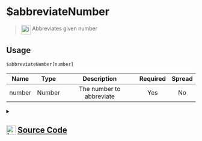# $abbreviateNumber
> <img align="top" src="https://upload.wikimedia.org/wikipedia/commons/thumb/e/e4/Infobox_info_icon.svg/160px-Infobox_info_icon.svg.png?20150409153300" alt="image" width="25" height="auto"> Abbreviates given number
## Usage
```
$abbreviateNumber[number]
```
| Name | Type | Description | Required | Spread
| :---: | :---: | :---: | :---: | :---: |
number | Number | The number to abbreviate | Yes | No
<details>
<summary>
    
## <img align="top" src="https://cdn4.iconfinder.com/data/icons/iconsimple-logotypes/512/github-512.png" alt="image" width="25" height="auto">  [Source Code](https://github.com/tryforge/ForgeScript-V2/blob/main/src/native/abbreviateNumber.ts)
    
</summary>
    
```ts
import { ArgType, NativeFunction, Return } from "../structures"

const Formatter = Intl.NumberFormat("en-US", {
    notation: "compact",
    maximumFractionDigits: 2,
})

export default new NativeFunction({
    name: "$abbreviateNumber",
    version: "1.0.0",
    description: "Abbreviates given number",
    unwrap: true,
    args: [
        {
            name: "number",
            description: "The number to abbreviate",
            rest: false,
            required: true,
            type: ArgType.Number,
        },
    ],
    brackets: true,
    execute(_, [n]) {
        return Return.success(Formatter.format(n))
    },
})

```
    
</details>